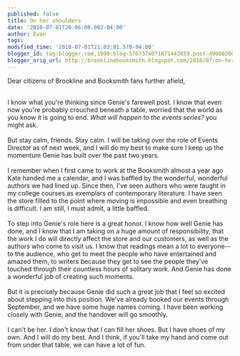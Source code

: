 ```yaml
---
published: false
title: On her shoulders
date: '2010-07-01T20:06:00.002-04:00'
author: Evan
tags: 
modified_time: '2010-07-01T21:03:01.578-04:00'
blogger_id: tag:blogger.com,1999:blog-5767374071871443859.post-4990820084533428596
blogger_orig_url: http://brooklinebooksmith.blogspot.com/2010/07/on-her-shoulders.html
---
```


Dear citizens of Brookline and Booksmith fans further afield,<div><br /></div><div>I know what you're thinking since Genie's farewell post. I know that even now you're probably crouched beneath a table, worried that the world as you know it is going to end. <i>What will happen to the events series? </i>you might ask.</div><div><br /></div><div>But stay calm, friends. Stay calm. I will be taking over the role of Events Director as of next week, and I will do my best to make sure I keep up the momentum Genie has built over the past two years.</div><div><br /></div><div>I remember when I first came to work at the Booksmith almost a year ago Kate handed me a calendar, and I was baffled by the wonderful, wonderful authors we had lined up. Since then, I've seen authors who were taught in my college courses as exemplars of contemporary literature. I have seen the store filled to the point where moving is impossible and even breathing is difficult. I am still, I must admit, a little baffled.</div><div><br /></div><div>To step into Genie's role here is a great honor. I know how well Genie has done, and I know that I am taking on a huge amount of responsibility, that the work I do will directly affect the store and our customers, as well as the authors who come to visit us. I know that readings mean a lot to everyone--to the audience, who get to meet the people who have entertained and amazed them, to writers because they get to see the people they've touched through their countless hours of solitary work. And Genie has done a wonderful job of creating such moments.</div><div><br /></div><div>But it is precisely because Genie did such a great job that I feel so excited about stepping into this position. We've already booked our events through September, and we have some huge names coming. I have been working closely with Genie, and the handover will go smoothly.</div><div><br /></div><div>I can't be her. I don't know that I can fill her shoes. But I have shoes of my own. And I will do my best. And I think, if you'll take my hand and come out from under that table, we can have a lot of fun.</div>